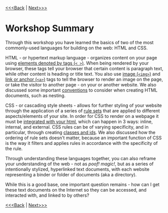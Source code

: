 [<<<Back](troubleshooting.md) | [Next>>>](public.md)

# Workshop Summary

Through this workshop you have learned the basics of two of the most commonly-used languages for building on the web: HTML and CSS. 

HTML - or hypertext markup language - organizes content on your page using [elements denoted by tags (`< >`)](elements.md). When being rendered by your browser, these tags tell your browser that certain content is paragraph text, while other content is heading or title text. You also use [image (`<img>`)](images.md) and [link or anchor (`<a>`)](links.md) tags to tell the browser to render an image on the page, or take the visitor to another page - on your or another website. We also discussed some important [conventions](conventions.md) to consider when creating HTML documents, such as nesting. 

CSS - or cascading style sheets - allows for further styling of your website through the application of a series of [rule sets](rules.md) that are applied to different aspects/elements of your site. In order for CSS to render on a webpage it must be [integrated with your html](integration.md), which can happen in 3 ways: inline, internal, and external. CSS rules can be of varying specificity, and in particular, through creating [classes and ids](classes.md). We also discussed how the ordering of rule sets doesn't matter, because an important function of CSS is the way it filters and applies rules in accordance with the specificity of the rule.

Through understanding these languages together, you can also reframe your understanding of the web - not as *poof! magic!*, but as a series of intentionally stylized, hyperlinked text documents, with each website representing a binder or folder of documents (aka a directory).

While this is a good base, one important question remains - how can I get these text documents on the Internet so they can be accessed, and interacted with, and linked to by others? 

[<<<Back](troubleshooting.md) | [Next>>>](public.md)